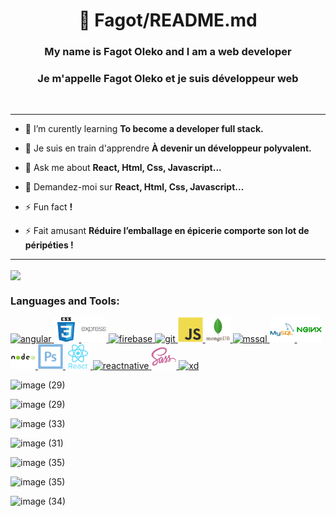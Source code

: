 <h1 align="center">🤝 Fagot/README.md</h1>
<h3 align="center">My name is Fagot Oleko and I am a web developer</h3>
<h3 align="center">Je m'appelle Fagot Oleko et je suis développeur web</h3>

<br>

--------------------------------------------------------------------------------------------------------------------------------------------------------
- 🌱 I’m curently learning **To become a developer full stack.**
-  🌱 Je suis en train d'apprendre **À devenir un développeur polyvalent.**

- 💬 Ask me about **React, Html, Css, Javascript...**
- 💬  Demandez-moi sur **React, Html, Css, Javascript...**

- ⚡ Fun fact **!**
- ⚡ Fait amusant **Réduire l’emballage en épicerie comporte son lot de péripéties !**

--------------------------------------------------------------------------------------------------------------------------------------------------------

<p aligne="right">
    <img align="center" width="500" src="https://media-exp1.licdn.com/dms/image/C5612AQGYrDAl12gxQw/article-cover_image-shrink_600_2000/0/1594921453154?e=1658966400&v=beta&t=L07PPLl_HmxGHpTNvGeRSb-f1bV2SDD6QFdmyq3x9uU"
 </p>

<br>

<h3 align="left">Languages and Tools:</h3>
<p align="left"> <a href="https://angular.io" target="_blank" rel="noreferrer"> <img src="https://angular.io/assets/images/logos/angular/angular.svg" alt="angular" width="40" height="40"/> </a> <a href="https://www.w3schools.com/css/" target="_blank" rel="noreferrer"> <img src="https://raw.githubusercontent.com/devicons/devicon/master/icons/css3/css3-original-wordmark.svg" alt="css3" width="40" height="40"/> </a> <a href="https://expressjs.com" target="_blank" rel="noreferrer"> <img src="https://raw.githubusercontent.com/devicons/devicon/master/icons/express/express-original-wordmark.svg" alt="express" width="40" height="40"/> </a> <a href="https://firebase.google.com/" target="_blank" rel="noreferrer"> <img src="https://www.vectorlogo.zone/logos/firebase/firebase-icon.svg" alt="firebase" width="40" height="40"/> </a> <a href="https://git-scm.com/" target="_blank" rel="noreferrer"> <img src="https://www.vectorlogo.zone/logos/git-scm/git-scm-icon.svg" alt="git" width="40" height="40"/> </a> <a href="https://developer.mozilla.org/en-US/docs/Web/JavaScript" target="_blank" rel="noreferrer"> <img src="https://raw.githubusercontent.com/devicons/devicon/master/icons/javascript/javascript-original.svg" alt="javascript" width="40" height="40"/> </a> <a href="https://www.mongodb.com/" target="_blank" rel="noreferrer"> <img src="https://raw.githubusercontent.com/devicons/devicon/master/icons/mongodb/mongodb-original-wordmark.svg" alt="mongodb" width="40" height="40"/> </a> <a href="https://www.microsoft.com/en-us/sql-server" target="_blank" rel="noreferrer"> <img src="https://www.svgrepo.com/show/303229/microsoft-sql-server-logo.svg" alt="mssql" width="40" height="40"/> </a> <a href="https://www.mysql.com/" target="_blank" rel="noreferrer"> <img src="https://raw.githubusercontent.com/devicons/devicon/master/icons/mysql/mysql-original-wordmark.svg" alt="mysql" width="40" height="40"/> </a> <a href="https://www.nginx.com" target="_blank" rel="noreferrer"> <img src="https://raw.githubusercontent.com/devicons/devicon/master/icons/nginx/nginx-original.svg" alt="nginx" width="40" height="40"/> </a> <a href="https://nodejs.org" target="_blank" rel="noreferrer"> <img src="https://raw.githubusercontent.com/devicons/devicon/master/icons/nodejs/nodejs-original-wordmark.svg" alt="nodejs" width="40" height="40"/> </a> <a href="https://www.photoshop.com/en" target="_blank" rel="noreferrer"> <img src="https://raw.githubusercontent.com/devicons/devicon/master/icons/photoshop/photoshop-line.svg" alt="photoshop" width="40" height="40"/> </a> <a href="https://reactjs.org/" target="_blank" rel="noreferrer"> <img src="https://raw.githubusercontent.com/devicons/devicon/master/icons/react/react-original-wordmark.svg" alt="react" width="40" height="40"/> </a> <a href="https://reactnative.dev/" target="_blank" rel="noreferrer"> <img src="https://reactnative.dev/img/header_logo.svg" alt="reactnative" width="40" height="40"/> </a> <a href="https://sass-lang.com" target="_blank" rel="noreferrer"> <img src="https://raw.githubusercontent.com/devicons/devicon/master/icons/sass/sass-original.svg" alt="sass" width="40" height="40"/> </a> <a href="https://www.adobe.com/products/xd.html" target="_blank" rel="noreferrer"> <img src="https://cdn.worldvectorlogo.com/logos/adobe-xd.svg" alt="xd" width="40" height="40"/> </a> </p>

![image (29)](https://user-images.githubusercontent.com/90417228/178566318-9fc1120b-fad8-410d-94ed-6f0a0fac5b75.png)

![image (29)](https://user-images.githubusercontent.com/90417228/178568122-039eaace-760d-498e-8887-468656d91f50.png)

![image (33)](https://user-images.githubusercontent.com/90417228/178568200-b38b5422-5e6a-4af7-b7b3-a01789fae538.png)

![image (31)](https://user-images.githubusercontent.com/90417228/178568207-addc6b58-210c-428a-b50c-77d873e59e3e.png)

![image (35)](https://user-images.githubusercontent.com/90417228/178568267-3cece5e0-5b56-477d-a65b-fd90dbedb08e.png)

![image (35)](https://user-images.githubusercontent.com/90417228/178568291-b177b19d-488b-438e-82a9-0e074c7ec55a.png)

![image (34)](https://user-images.githubusercontent.com/90417228/178568725-9b117317-06d3-4737-8dad-de5317373312.png)
